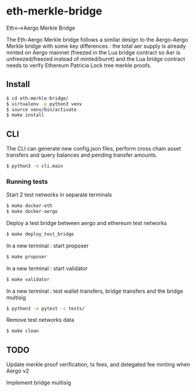 # eth-merkle-bridge
Eth&lt;-->Aergo Merkle Bridge 

The Eth-Aergo Merkle bridge follows a similar design to the Aergo-Aergo Merkle bridge with some key differences : the total aer supply is already minted on Aergo mainnet (freezed in the Lua bridge contract so Aer is unfreezed/freezed instead of minted/burnt) and the Lua bridge contract needs to verify Ethereum Patricia Lock tree merkle proofs.


## Install
```sh
$ cd eth-merkle-bridge/
$ virtualenv -p python3 venv
$ source venv/bin/activate
$ make install
```

## CLI
The CLI can generate new config.json files, perform cross chain asset transfers and query balances and pending transfer amounts. 
```sh
$ python3 -m cli.main
```

### Running tests
Start 2 test networks in separate terminals
```sh
$ make docker-eth
$ make docker-aergo
```

Deploy a test bridge between aergo and ethereum test networks
```sh
$ make deploy_test_bridge
```
In a new terminal : start proposer
```sh
$ make proposer
```
In a new terminal : start validator
```sh
$ make validator
```

In a new terminal : test wallet transfers, bridge transfers and the bridge multisig
```sh
$ python3 -m pytest -s tests/
```
Remove test networks data
```sh
$ make clean
```

## TODO
Update merkle proof verification, tx fees, and delegated fee minting when Aergo v2

Implement bridge multisig